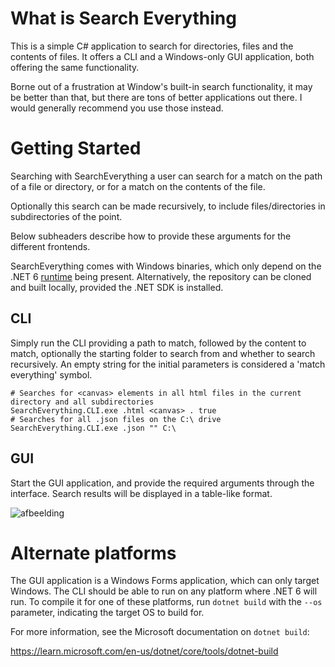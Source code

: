 # What is Search Everything
This is a simple C# application to search for directories, files and the contents of files. It offers a CLI and a Windows-only GUI application, both offering the same functionality.

Borne out of a frustration at Window's built-in search functionality, it may be better than that, but there are tons of better applications out there. I would generally recommend you use those instead.

# Getting Started
Searching with SearchEverything a user can search for a match on the path of a file or directory, or for a match on the contents of the file. 

Optionally this search can be made recursively, to include files/directories in subdirectories of the point.

Below subheaders describe how to provide these arguments for the different frontends.


SearchEverything comes with Windows binaries, which only depend on the .NET 6 [runtime](https://dotnet.microsoft.com/en-us/download/dotnet/6.0) being present. Alternatively, the repository can be cloned and built locally, provided the .NET SDK is installed.

## CLI
Simply run the CLI providing a path to match, followed by the content to match, optionally the starting folder to search from and whether to search recursively. An empty string for the initial parameters is considered a 'match everything' symbol.
```
# Searches for <canvas> elements in all html files in the current directory and all subdirectories
SearchEverything.CLI.exe .html <canvas> . true
# Searches for all .json files on the C:\ drive
SearchEverything.CLI.exe .json "" C:\
```

## GUI
Start the GUI application, and provide the required arguments through the interface. Search results will be displayed in a table-like format.

![afbeelding](https://github.com/NinovanderMark/SearchEverything/assets/6692167/ae1f6e03-4d00-4cf4-9799-c2d7b10251ee)

# Alternate platforms
The GUI application is a Windows Forms application, which can only target Windows. The CLI should be able to run on any platform where .NET 6 will run. To compile it for one of these platforms, run `dotnet build` with the `--os` parameter, indicating the target OS to build for.

For more information, see the Microsoft documentation on `dotnet build`:

https://learn.microsoft.com/en-us/dotnet/core/tools/dotnet-build
